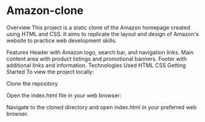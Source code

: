 # Amazon-clone

Overview
This project is a static clone of the Amazon homepage created using HTML and CSS. It aims to replicate the layout and design of Amazon's website to practice web development skills.

Features
Header with Amazon logo, search bar, and navigation links.
Main content area with product listings and promotional banners.
Footer with additional links and information.
Technologies Used
HTML
CSS
Getting Started
To view the project locally:

Clone the repository

Open the index.html file in your web browser:

Navigate to the cloned directory and open index.html in your preferred web browser.
